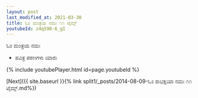 ```yaml
---
layout: post
last_modified_at: 2021-03-30
title: ಓಂ ಮಂತ್ರಯ ನಮಃ ೧೧ ಟೈಮ್ಸ್
youtubeId: z4q598-6_gI
---
```

 
 
 ಓಂ ಮಂತ್ರಯ ನಮಃ  
 
 -  ಪವಿತ್ರ ಪಠಣಗಳು ಯಾರು 
 
  
 
  
 
 
 
 
 
 


{% include youtubePlayer.html id=page.youtubeId %}
 
[Next]({{ site.baseurl }}{% link  split1/_posts/2014-08-09-ಓಂ ಶುಭಕ್ಷಯಾ ನಮಃ ೧೧ ಟೈಮ್ಸ್.md%})
 
